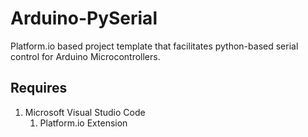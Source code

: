 # Arduino-PySerial
Platform.io based project template that facilitates python-based serial control for Arduino Microcontrollers.

## Requires
1. Microsoft Visual Studio Code
   1. Platform.io Extension
